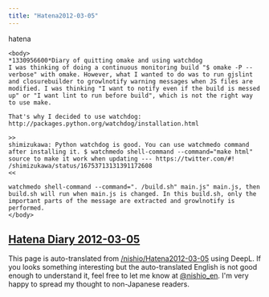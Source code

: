```yaml
---
title: "Hatena2012-03-05"
---
```


hatena

```
<body>
*1330956600*Diary of quitting omake and using watchdog
I was thinking of doing a continuous monitoring build "$ omake -P --verbose" with omake. However, what I wanted to do was to run gjslint and closurebuilder to growlnotify warning messages when JS files are modified. I was thinking "I want to notify even if the build is messed up" or "I want lint to run before build", which is not the right way to use make.

That's why I decided to use watchdog: http://packages.python.org/watchdog/installation.html

>>
shimizukawa: Python watchdog is good. You can use watchmedo command after installing it. $ watchmedo shell-command --command="make html" source to make it work when updating --- https://twitter.com/#! /shimizukawa/status/16753713131391172608
<<

watchmedo shell-command --command=". /build.sh" main.js" main.js, then build.sh will run when main.js is changed. In this build.sh, only the important parts of the message are extracted and growlnotify is performed.
</body>
```


[Hatena Diary 2012-03-05](https://nishiohirokazu.hatenadiary.org/archive/2012/03/05)
---
This page is auto-translated from [/nishio/Hatena2012-03-05](https://scrapbox.io/nishio/Hatena2012-03-05) using DeepL. If you looks something interesting but the auto-translated English is not good enough to understand it, feel free to let me know at [@nishio_en](https://twitter.com/nishio_en). I'm very happy to spread my thought to non-Japanese readers.